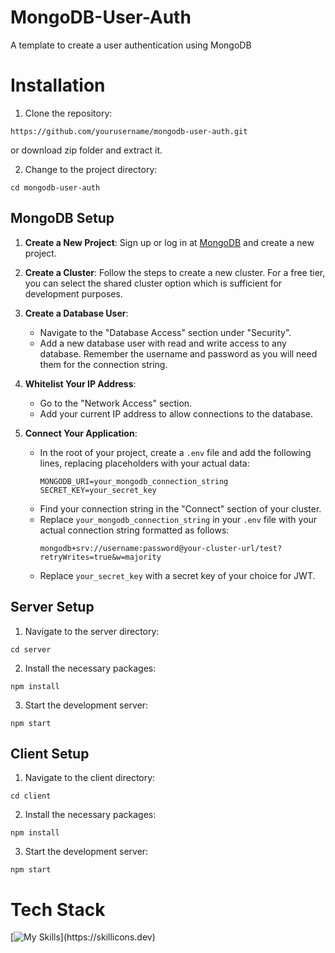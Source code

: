 # MongoDB-User-Auth

A template to create a user authentication using MongoDB

# Installation
1. Clone the repository:
```
https://github.com/yourusername/mongodb-user-auth.git
```
or download zip folder and extract it.

2. Change to the project directory:
```
cd mongodb-user-auth
```


## MongoDB Setup
1. **Create a New Project**: Sign up or log in at [MongoDB](https://www.mongodb.com) and create a new project.

2. **Create a Cluster**: Follow the steps to create a new cluster. For a free tier, you can select the shared cluster option which is sufficient for development purposes.

3. **Create a Database User**:
   - Navigate to the "Database Access" section under "Security".
   - Add a new database user with read and write access to any database. Remember the username and password as you will need them for the connection string.

4. **Whitelist Your IP Address**:
   - Go to the "Network Access" section.
   - Add your current IP address to allow connections to the database.

5. **Connect Your Application**:
   - In the root of your project, create a `.env` file and add the following lines, replacing placeholders with your actual data:
     ```
     MONGODB_URI=your_mongodb_connection_string
     SECRET_KEY=your_secret_key
     ```
   - Find your connection string in the "Connect" section of your cluster.
   - Replace `your_mongodb_connection_string` in your `.env` file with your actual connection string formatted as follows:
     ```
     mongodb+srv://username:password@your-cluster-url/test?retryWrites=true&w=majority
     ```
   - Replace `your_secret_key` with a secret key of your choice for JWT.

## Server Setup
1. Navigate to the server directory:
```
cd server
```

2. Install the necessary packages:
```
npm install
```

3. Start the development server:
```
npm start
```

## Client Setup
1. Navigate to the client directory:
```
cd client
```

2. Install the necessary packages:
```
npm install
```

3. Start the development server:
```
npm start
```

# Tech Stack
[![My Skills](https://skillicons.dev/icons?i=nextjs,react,nodejs,expressjs,js,mongodb,html,css,tailwindcss,)](https://skillicons.dev)
